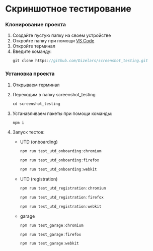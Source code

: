 # Скриншотное тестирование

### Клонирование проекта

1. Создайте пустую папку на своем устройстве
2. Откройте папку при помощи [VS Code](https://code.visualstudio.com)
3. Откройте терминал
4. Введите команду:
    ```javascript
    git clone https://github.com/Dizelars/screenshot_testing.git
    ```

### Установка проекта

1. Открываем терминал

2. Переходим в папку screenshot_testing
    ```javascript
    cd screenshot_testing
    ```

3. Устанавливаем пакеты при помощи команды:
    ```javascript
    npm i
    ``` 
4. Запуск тестов:
    - UTD (onboarding)
        ```javascript
        npm run test_utd_onboarding:chromium
        ```
        ```javascript
        npm run test_utd_onboarding:firefox
        ```
        ```javascript
        npm run test_utd_onboarding:webkit
        ```
    - UTD (registration)
        ```javascript
        npm run test_utd_registration:chromium
        ```
        ```javascript
        npm run test_utd_registration:firefox
        ```
        ```javascript
        npm run test_utd_registration:webkit
        ```
    - garage
        ```javascript
        npm run test_garage:chromium
        ```
        ```javascript
        npm run test_garage:firefox
        ```
        ```javascript
        npm run test_garage:webkit
        ```